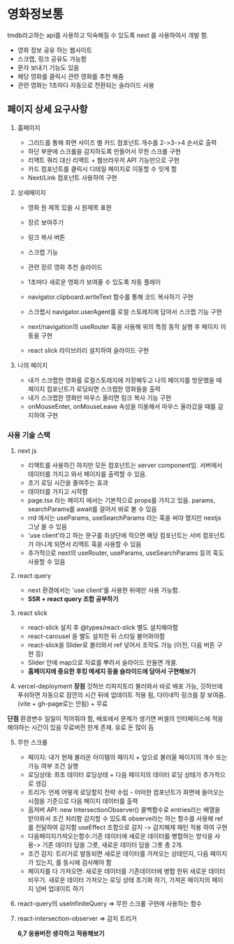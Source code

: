 # 영화정보통

tmdb라고하는 api를 사용하고 익숙해질 수 있도록 next 를 사용하여서 개발 함.

- 영화 정보 공유 하는 웹사이트
- 스크랩, 링크 공유도 가능함
- 문자 보내기 기능도 있음
- 해당 영화를 클릭시 관련 영화를 추천 해줌
- 관련 영화는 1초마다 자동으로 전환되는 슬라이드 사용

## 페이지 상세 요구사항

1. 홈페이지

   - 그리드를 통해 화면 사이즈 별 카드 컴포넌트 개수를 2->3->4 순서로 출력
   - 하단 부분에 스크롤을 감지하도록 만들어서 무한 스크롤 구현
   - 리액트 쿼리 대신 리액트 + 웹브라우저 API 기능만으로 구현
   - 카드 컴포넌트를 클릭시 디테일 페이지로 이동할 수 잇게 함
   - Next/Link 컴포넌트 사용하여 구현

2. 상세페이지

   - 영화 원 제목 있을 시 원제목 표현
   - 장르 보여주기
   - 링크 복사 버튼
   - 스크랩 기능
   - 관련 장르 영화 추천 슬라이드
   - 1초마다 새로운 영화가 보여줄 수 있도록 자동 플레이

   - navigator.clipboard.writeText 함수를 통해 코드 복사하기 구현
   - 스크랩시 navigator.userAgent를 로컬 스토레지에 담아서 스크랩 기능 구현
   - next/navigation의 useRouter 훅을 사용해 위의 특정 동작 실행 후 페이지 이동을 구현
   - react slick 라이브러리 설치하여 슬라이드 구현

3. 나의 페이지
   - 내가 스크랩한 영화를 로컬스토레지에 저장해두고 나의 페이지를 방문했을 때 페이지 컴포넌트가 로딩되면 스크랩한 영화들을 출력
   - 내가 스크랩한 영화만 마우스 올리면 링크 복사 기능 구현
   - onMouseEnter, onMouseLeave 속성을 이용해서 마우스 올라갔을 때를 감지하여 구현

### 사용 기술 스택

1. next js

   - 리액트를 사용하긴 하지만 모든 컴포넌트는 server component임. 서버에서 데이터를 가지고 와서 페이지를 출력할 수 있음.
   - 초기 로딩 시간을 줄여주는 효과
   - 데이터를 가지고 시작함
   - page.tsx 라는 페이지 에서는 기본적으로 props를 가지고 있음. params, searchParams를 await를 걸어서 바로 볼 수 있음
   - rrd 에서는 useParams, useSearchParams 라는 훅을 써야 했지만 nextjs 그냥 쓸 수 있음
   - 'use client'라고 하는 문구를 최상단에 적으면 해당 컴포넌트는 서버 컴포넌트가 아니게 되면서 리액트 훅을 사용할 수 있음
   - 추가적으로 next의 useRouter, useParams, useSearchParams 등의 훅도 사용할 수 있음

2. react query

   - next 환경에서는 'use client'를 사용한 뒤에만 사용 가능함.
   - **SSR + react query 조합 공부하기**

3. react slick

   - react-slick 설치 후 @types/react-slick 별도 설치해야함
   - react-carousel 을 별도 설치한 뒤 스타일 불어와야함
   - react-slick을 Slider로 불러와서 ref 넣어서 조작도 가능 (이전, 다음 버튼 구현 등)
   - Slider 안에 map으로 자료를 뿌려서 슬라이드 만들면 개꿀.
   - **홈페이지에 중요한 후킹 메세지 등을 슬라이드에 담아서 구현해보기**

4. vercel-deployment
   **장점**
   깃허브 리파지토리 불러와서 바로 배포 가능, 깃허브에 푸쉬하면 자동으로 잠깐의 시간 뒤에 업데이트 적용 됨, 다이네믹 링크를 잘 보여줌. (vite + gh-page로는 안됨) + 무료

**단점**
환경변수 일일이 적어줘야 함, 배포에서 문제가 생기면 버셀의 인터페이스에 적응해야하는 시간이 있음 무료버전 한계 존재. 유료 돈 많이 듬

5. 무한 스크롤

   - 페이지: 내가 현재 불러온 아이템의 페이지 + 앞으로 불러올 페이지의 개수 또는 가능 여부 조건 실행
   - 로딩상태: 최초 데이터 로딩상태 + 다음 페이지의 데이터 로딩 상태가 추가적으로 생김
   - 트리거: 언제 어떻게 로딩할지 전략 수립 - 어떠한 컴포넌트가 화면에 들어오는 시점을 기준으로 다음 페이지 데이터를 출력
   - 옵저버 API: new IntersectionObserver() 콜백함수로 entries라는 배열을 받아와서 조건 처리함
     감지할 수 있도록 observe라는 하는 함수를 사용해 ref를 전달하여 감지함 useEffect 조합으로 감지 -> 감지해제 패턴 적용 하여 구현
   - 다음페이지가져오는함수:기존 데이터에 새로운 데이터를 병합하는 방식을 사용-> 기존 데이터 담을 그릇, 새로운 데이터 담을 그릇 총 2개.
   - 조건 감지: 트리거로 발동되면 새로운 데이터를 가져오는 상태인지, 다음 페이지가 있는지, 를 동시에 검사해야 함
   - 페이지를 다 가져오면: 새로운 데이터를 기존데이터에 병합 한뒤 새로운 데이터 비우기. 새로운 데이터 가져오는 로딩 상태 초기화 하기, 가져온 페이지의 페이지 넘버 업데이트 하기

6. react-query의 useInfiniteQuery => 무한 스크롤 구현에 사용하는 함수
7. react-intersection-observer => 감지 트리거

   **6,7 응용버전 생각하고 적용해보기**
